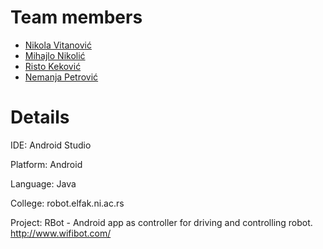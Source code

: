 # Team members

- [Nikola Vitanović](https://github.com/NVitanovic)
- [Mihajlo Nikolić](https://www.linkedin.com/in/mihajlonikolic94/)
- [Risto Keković](https://github.com/Risto995)
- [Nemanja Petrović](https://github.com/nemanjapetrovic)

# Details

IDE: Android Studio

Platform: Android

Language: Java

College: robot.elfak.ni.ac.rs

Project: RBot - Android app as controller for driving and controlling robot. http://www.wifibot.com/
